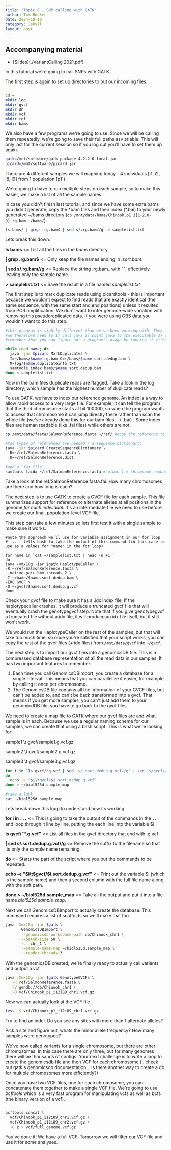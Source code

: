```yaml
---
title: "Topic 8 - SNP calling with GATK"
author: Tom Booker
date: 2024-10-16
category: Jekyll
layout: post
---
```


## Accompanying material
* [Slides](./VariantCalling 2021.pdf)

In this tutorial we're going to call SNPs with GATK.

The first step is again to set up directories to put our incoming files.
```bash

cd ~
mkdir log
mkdir gvcf
mkdir db
mkdir vcf
mkdir ref
mkdir bams
```
We also have a few programs we're going to use. Since we will be calling them repeatedly, we're going to save their full paths asv ariable. This will only last for the current session so if you log out you'll have to set them up again.

```bash
gatk=/mnt/software/gatk-package-4.2.2.0-local.jar
picard=/mnt/software/picard.jar
```

There are 4 different samples we will mapping today - 4 individuals [i1, i2, i8, i9] from 1 population [p1]) 

We're going to have to run multiple steps on each sample, so to make this easier, we make a list of all the sample names.

In case you didn't finish last tutorial, and since we have some extra bams you didn't generate, copy the \*bam files and their index (\*.bai) to your newly generated ~/bams directory 
(`cp /mnt/data/bams/Chinook.p1.i[1-2,8-9].rg.bam ~/bams/`).

```bash
ls bams/ | grep .rg.bam$ | sed s/.rg.bam//g  > samplelist.txt

```
Lets break this down. 

**ls bams** <= List all the files in the _bams_ directory

**\| grep .rg.bam$** <= Only keep the file names ending in _.sort.bam_.

**\| sed s/.rg.bam//g** <= Replace the string .rg.bam_ with "", effectively leaving only the sample name.

**> samplelist.txt** <= Save the result in a file named _samplelist.txt_


The first step is to mark duplicate reads using picardtools - this is important because we wouldn't expect to find reads that are exactly identical (the same sequence, with the same start and end positions) unless it resulted from PCR amplification. We don't want to infer genome-wide variation with removing this pseudoreplicated data. If you were using GBS data you wouldn't want to do this step.

```bash
#this program is sightly different than we've been working with. They are compiled with java code and contain many modules. 
#we therefore need to 1) call java 2) point java to the executable 3) tell picard which module to run
#remember that you can figure out a program's usage by running it without any options except --help (i.e. java -jar $picard MarkDuplicates --help)

while read name; do
  java -jar $picard MarkDuplicates \
  I=~/bams/$name.rg.bam O=~/bams/$name.sort.dedup.bam \
  M=log/$name.duplicateinfo.txt
  samtools index bams/$name.sort.dedup.bam
done < samplelist.txt

```

Now in the bam files duplicate reads are flagged. Take a look in the log directory, which sample has the highest number of duplicate reads?


To use GATK, we have to index our reference genome. An index is a way to allow rapid access to a very large file. For example, it can tell the program that the third chromosome starts at bit 100000, so when the program wants to access that chromosome it can jump directly there rather than scan the whole file (we've already done this for our bam files --> .bai) . Some index files are human readable (like .fai files) while others are not.


```bash
cp /mnt/data/fasta/SalmonReference.fasta ~/ref/ #copy the reference to our local folder

#two types of references are needed - a sequence dictionary:
java -jar $picard CreateSequenceDictionary \
  R=~/ref/SalmonReference.fasta \
  O=~/ref/SalmonReference.dict

#and a .fai file
samtools faidx ~/ref/SalmonReference.fasta #column 1 = chromsome number, c2 = length, c3 = cumulative position where contig seq begins (i.e. is not missing)
```
Take a look at the ref/SalmonReference.fasta.fai. How many chromosomes are there and how long is each? 



The next step is to use GATK to create a GVCF file for each sample. This file summarizes support for reference or alternate alleles at all positions in the genome *for each individual*. It's an intermediate file we need to use before we create our final, population-level VCF file.

This step can take a few minutes so lets first test it with a single sample to make sure it works.
```
#note the approach we'll use for variable assignment in our for loop 
#` .. ` tells bash to take the output of this command (in this case to use as a values for "name" in the for loop)

for name in `cat ~/samplelist.txt | head -n +1 ` 
do 
java -Xmx10g -jar $gatk HaplotypeCaller \
-R ~/ref/SalmonReference.fasta \
--native-pair-hmm-threads 2 \
-I ~/bams/$name.sort.dedup.bam \
-ERC GVCF \
-O ~/gvcf/$name.sort.dedup.g.vcf
done
```
 Check your gvcf file to make sure it has a .idx index file. If the haplotypecaller crashes, it will produce a truncated gvcf file that will eventually crash the genotypegvcf step. Note that if you give genotypegvcf a truncated file without a idx file, it will produce an idx file itself, but it still won't work.

We would run the HaplotypeCaller on the rest of the samples, but that will take too much time, so once you're satisfied that your script works, you can copy the rest of the gvcf files (+ idx files) from `/mnt/data/gvcf` into `~/gvcf`.


The next step is to import our gvcf files into a genomicsDB file. This is a compressed database representation of all the read data in our samples. It has two important features to remember:
1. Each time you call GenomicsDBImport, you create a database for a single interval. This means that you can parallelize it easier, for example by calling it once per chromosome.
2. The GenomicsDB file contains all the information of your GVCF files, but can't be added to, and can't be back transformed into a gvcf. That means if you get more samples, you can't just add them to your genomicdDB file, you have to go back to the gvcf files.


We need to create a map file to GATK where our gvcf files are and what sample is in each. Because we use a regular naming scheme for our samples, we can create that using a bash script.
This is what we're looking for:

sample1 \t gvcf/sample1.g.vcf.gz

sample2 \t gvcf/sample2.g.vcf.gz

sample3 \t gvcf/sample3.g.vcf.gz

```bash
for i in `ls gvcf/*g.vcf | sed 's/.sort.dedup.g.vcf//g' | sed 's/gvcf\///g'`
do
  echo -e "$i\tgvcf/$i.sort.dedup.g.vcf"
done > ~/biol525d.sample_map

#take a look
cat ~/biol525d.sample_map
```

Lets break down this loop to understand how its working 

**for i in `...`** <= This is going to take the output of the commands in the `...` and loop through it line by line, putting the each line into the variable $i. 

**ls gvcf/"*.g.vcf"** <= List all files in the gvcf directory that end with .g.vcf

**\| sed s/.sort.dedup.g.vcf//g** <= Remove the suffix to the filename so that its only the sample name remaining.

**do** <= Starts the part of the script where you put the commands to be repeated.

**echo -e "$i\t$gvcf/$i.sort.dedup.g.vcf"** <= Print out the variable $i (which is the sample name) and then a second column with the full file name along with the soft path.

**done > ~/biol525d.sample_map** <= Take all the output and put it into a file name _biol525d.sample_map_.


Next we call GenomicsDBImport to actually create the database. This command requires a list of scaffolds so we'll make that too.
```bash
java -Xmx10g -jar $gatk \
       GenomicsDBImport \
       --genomicsdb-workspace-path db/Chinook_chr1 \
       --batch-size 50 \
       -L  chr_1 \
       --sample-name-map ~/biol525d.sample_map \
       --reader-threads 3
```

With the genomicsDB created, we're finally ready to actually call variants and output a vcf
```bash
java -Xmx10g -jar $gatk GenotypeGVCFs \
   -R ref/SalmonReference.fasta \
   -V gendb://db/Chinook_chr1 \
   -O vcf/Chinook_p1_i12i89_chr1.vcf.gz
```
Now we can actually look at the VCF file

```bash
less -S vcf/Chinook_p1_i12i89_chr1.vcf.gz
```

Try to find an indel. Do you see any sites with more than 1 alternate alleles? 

Pick a site and figure out, whats the minor allele frequency? How many samples were genotyped? 

We've now called variants for a single chromosome, but there are other chromosomes. In this case there are only three, but for many genomes there will be thousands of contigs. Your next challenge is to write a loop to create the genomicsdb file and then VCF for each chromosome (...check out gatk's genomicsdb documentation... is there another way to create a db for multiple chromosomes more efficiently?) 

Once you have two VCF files, one for each chromosome, you can concatenate them together to make a single VCF file. We're going to use _bcftools_ which is a very fast program for manipulating vcfs as well as bcfs (the binary version of a vcf).

```bash

bcftools concat \
  vcf/Chinook_p1_i12i89_chr1.vcf.gz \
  vcf/Chinook_p1_i12i89_chr2.vcf.gz \
  -O z > vcf/full_genome.vcf.gz

```

You've done it! We have a full VCF. Tomorrow we will filter our VCF file and use it for some analyses.


